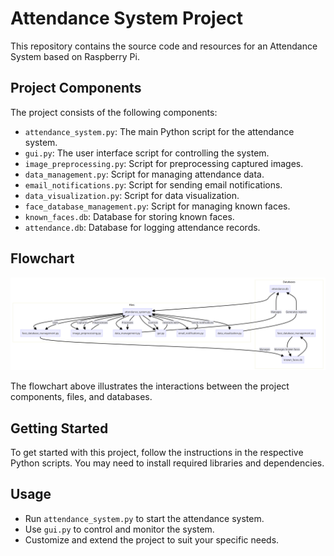 # Attendance System Project

This repository contains the source code and resources for an Attendance System based on Raspberry Pi.

## Project Components

The project consists of the following components:

- `attendance_system.py`: The main Python script for the attendance system.
- `gui.py`: The user interface script for controlling the system.
- `image_preprocessing.py`: Script for preprocessing captured images.
- `data_management.py`: Script for managing attendance data.
- `email_notifications.py`: Script for sending email notifications.
- `data_visualization.py`: Script for data visualization.
- `face_database_management.py`: Script for managing known faces.
- `known_faces.db`: Database for storing known faces.
- `attendance.db`: Database for logging attendance records.

## Flowchart

![Flowchart](flowchart3.png)

The flowchart above illustrates the interactions between the project components, files, and databases.

## Getting Started

To get started with this project, follow the instructions in the respective Python scripts. You may need to install required libraries and dependencies.

## Usage

- Run `attendance_system.py` to start the attendance system.
- Use `gui.py` to control and monitor the system.
- Customize and extend the project to suit your specific needs.


